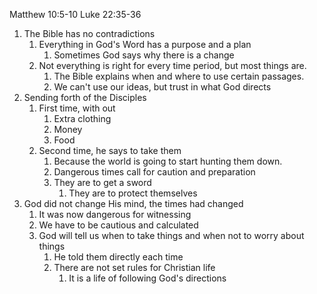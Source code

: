 Matthew 10:5-10 
Luke 22:35-36

1. The Bible has no contradictions
	1. Everything in God's Word has a purpose and a plan
		1. Sometimes God says why there is a change
	2. Not everything is right for every time period, but most things are.
		1. The Bible explains when and where to use certain passages.
		2. We can't use our ideas, but trust in what God directs
2. Sending forth of the Disciples
	1. First time, with out
		1. Extra clothing
		2. Money
		3. Food
	2. Second time, he says to take them
		1. Because the world is going to start hunting them down.
		2. Dangerous times call for caution and preparation
		3. They are to get a sword
			1. They are to protect themselves
3. God did not change His mind, the times had changed
	1. It was now dangerous for witnessing
	2. We have to be cautious and calculated
	3. God will tell us when to take things and when not to worry about things
		1. He told them directly each time
		2. There are not set rules for Christian life
			1. It is a life of following God's directions
